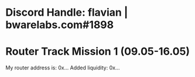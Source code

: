 # Discord Handle: flavian | bwarelabs.com#1898

# Router Track Mission 1 (09.05-16.05)

My router address is: 0x...
Added liquidity: 0x...